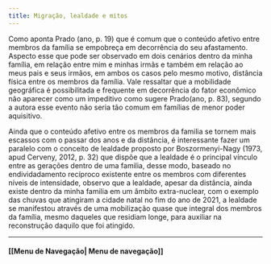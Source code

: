 ```yaml
---
title: Migração, lealdade e mitos
---
```

Como aponta Prado (ano, p. 19) que é comum que o conteúdo afetivo entre membros da família se empobreça em decorrência do seu afastamento. Aspecto esse que pode ser observado em dois cenários dentro da minha família, em relação entre mim e minhas irmãs e também em relação ao meus pais e seus irmãos, em ambos os casos pelo mesmo motivo, distância física entre os membros da família. Vale ressaltar que a mobilidade geográfica é possibilitada e frequente em decorrência do fator econômico não aparecer como um impeditivo como sugere Prado(ano, p. 83), segundo a autora esse evento não seria tão comum em famílias de menor poder aquisitivo. 

Ainda que o conteúdo afetivo entre os membros da familia se tornem mais escassos com o passar dos anos e da distância, é interessante fazer um paralelo com o conceito de lealdade proposto por  Boszormenyi-Nagy (1973, apud Cerveny, 2012, p. 32) que dispõe que a lealdade é o principal vínculo entre as gerações dentro de uma familia, desse modo, baseado no endividadamento recíproco existente entre os membros com diferentes níveis de intensidade, observo que a lealdade, apesar da distância, ainda existe dentro da minha familia em um âmbito extra-nuclear, com o exemplo das chuvas que atingiram a cidade natal no fim do ano de 2021, a lealdade se manifestou através de uma mobilização quase que integral dos membros da família, mesmo daqueles que residiam longe, para auxiliar na reconstrução daquilo que foi atingido. 


----------------------

#### [[Menu de Navegação| Menu de navegação]]